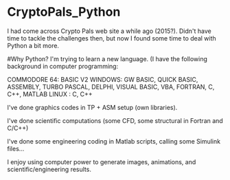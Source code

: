 
# CryptoPals_Python

I had come across Crypto Pals web site a while ago (2015?). Didn't have time to tackle the challenges then, but now I found some time to deal with Python a bit more.

#Why Python?
I'm trying to learn a new language. (I have the following background in computer programming:

COMMODORE 64: BASIC V2
WINDOWS: GW BASIC, QUICK BASIC, ASSEMBLY, TURBO PASCAL, DELPHI, VISUAL BASIC, VBA, FORTRAN, C, C++, MATLAB
LINUX : C, C++

I've done graphics codes in TP + ASM setup (own libraries).

I've done scientific computations (some CFD, some structural in Fortran and C/C++)

I've done some engineering coding in Matlab scripts, calling some Simulink files...

I enjoy using computer power to generate images, animations, and scientific/engineering results.
